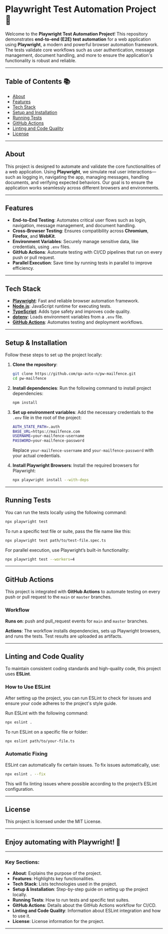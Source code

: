 # **Playwright Test Automation Project** 🚀

Welcome to the **Playwright Test Automation Project**! This repository demonstrates **end-to-end (E2E) test automation** for a web application using **Playwright**, a modern and powerful browser automation framework. The tests validate core workflows such as user authentication, message management, document handling, and more to ensure the application's functionality is robust and reliable.

---

## **Table of Contents** 📚
- [About](#about)
- [Features](#features)
- [Tech Stack](#tech-stack)
- [Setup and Installation](#setup--installation)
- [Running Tests](#running-tests)
- [GitHub Actions](#github-actions)
- [Linting and Code Quality](#linting-and-code-quality)
- [License](#license)

---

## **About**

This project is designed to automate and validate the core functionalities of a web application. Using **Playwright**, we simulate real user interactions—such as logging in, navigating the app, managing messages, handling documents, and verifying expected behaviors. Our goal is to ensure the application works seamlessly across different browsers and environments.

---

## **Features**

- **End-to-End Testing**: Automates critical user flows such as login, navigation, message management, and document handling.
- **Cross-Browser Testing**: Ensures compatibility across **Chromium**, **Firefox**, and **WebKit**.
- **Environment Variables**: Securely manage sensitive data, like credentials, using `.env` files.
- **GitHub Actions**: Automate testing with CI/CD pipelines that run on every push or pull request.
- **Parallel Execution**: Save time by running tests in parallel to improve efficiency.

---

## **Tech Stack**

- **[Playwright](https://playwright.dev/)**: Fast and reliable browser automation framework.
- **[Node.js](https://nodejs.org/)**: JavaScript runtime for executing tests.
- **[TypeScript](https://www.typescriptlang.org/)**: Adds type safety and improves code quality.
- **[dotenv](https://github.com/motdotla/dotenv)**: Loads environment variables from a `.env` file.
- **[GitHub Actions](https://github.com/features/actions)**: Automates testing and deployment workflows.

---

## **Setup & Installation**

Follow these steps to set up the project locally:

1. **Clone the repository**:
    ```bash
    git clone https://github.com/qa-auto-n/pw-mailfence.git
    cd pw-mailfence
    ```

2. **Install dependencies**:
   Run the following command to install project dependencies:
    ```bash
    npm install
    ```

3. **Set up environment variables**:
   Add the necessary credentials to the `.env` file in the root of the project:
    ```bash
    AUTH_STATE_PATH=.auth
    BASE_URL=https://mailfence.com
    USERNAME=your-mailfence-username
    PASSWORD=your-mailfence-password
    ```
   Replace `your-mailfence-username` and `your-mailfence-password` with your actual credentials.

4. **Install Playwright Browsers**:
   Install the required browsers for Playwright:
    ```bash
    npx playwright install --with-deps
    ```

---

## **Running Tests**

You can run the tests locally using the following command:
```bash
npx playwright test
```

To run a specific test file or suite, pass the file name like this:
```bash
npx playwright test path/to/test-file.spec.ts
```

For parallel execution, use Playwright’s built-in functionality:
```bash
npx playwright test --workers=4
```

---

## **GitHub Actions**

This project is integrated with **GitHub Actions** to automate testing on every push or pull request to the `main` or `master` branches.

### **Workflow**
**Runs on**: push and pull_request events for `main` and `master` branches.

**Actions**: The workflow installs dependencies, sets up Playwright browsers, and runs the tests. Test results are uploaded as artifacts.

---

## **Linting and Code Quality**

To maintain consistent coding standards and high-quality code, this project uses **ESLint**.

### **How to Use ESLint**

After setting up the project, you can run ESLint to check for issues and ensure your code adheres to the project's style guide.

Run ESLint with the following command:
```bash
npx eslint .
```

To run ESLint on a specific file or folder:
```bash
npx eslint path/to/your-file.ts
```

### **Automatic Fixing**
ESLint can automatically fix certain issues. To fix issues automatically, use:
```bash
npx eslint . --fix
```

This will fix linting issues where possible according to the project’s ESLint configuration.

---

## **License**

This project is licensed under the MIT License.

---

## Enjoy automating with Playwright! 🚀

---

### Key Sections:
- **About**: Explains the purpose of the project.
- **Features**: Highlights key functionalities.
- **Tech Stack**: Lists technologies used in the project.
- **Setup & Installation**: Step-by-step guide on setting up the project locally.
- **Running Tests**: How to run tests and specific test suites.
- **GitHub Actions**: Details about the GitHub Actions workflow for CI/CD.
- **Linting and Code Quality**: Information about ESLint integration and how to use it.
- **License**: License information for the project.

---